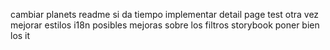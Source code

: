 <!-- error boundary -->

cambiar planets
readme
si da tiempo implementar detail page
test otra vez
mejorar estilos
i18n
posibles mejoras
sobre los filtros
storybook
poner bien los it
